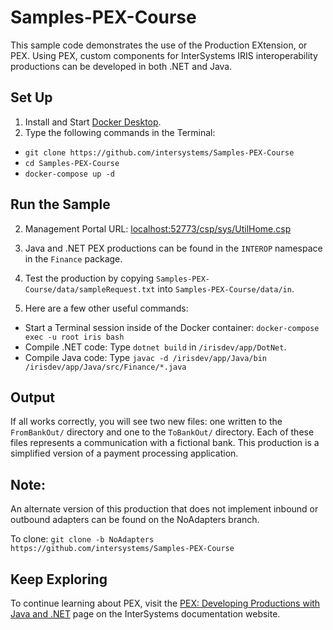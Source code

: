 # Samples-PEX-Course
This sample code demonstrates the use of the Production EXtension, or PEX. Using PEX, custom components for InterSystems IRIS interoperability productions can be developed in both .NET and Java. 

## Set Up
1. Install and Start [Docker Desktop](https://www.docker.com/products/docker-desktop).
2. Type the following commands in the Terminal: 
  * `git clone https://github.com/intersystems/Samples-PEX-Course`
  * `cd Samples-PEX-Course`
  * `docker-compose up -d`
 
## Run the Sample
2. Management Portal URL: [localhost:52773/csp/sys/UtilHome.csp](localhost:52773/csp/sys/UtilHome.csp)

3. Java and .NET PEX productions can be found in the `INTEROP` namespace in the `Finance` package.

4. Test the production by copying `Samples-PEX-Course/data/sampleRequest.txt` into `Samples-PEX-Course/data/in`.

5. Here are a few other useful commands:
  * Start a Terminal session inside of the Docker container: `docker-compose exec -u root iris bash`
  * Compile .NET code: Type `dotnet build` in `/irisdev/app/DotNet`. 
  * Compile Java code: Type `javac -d /irisdev/app/Java/bin /irisdev/app/Java/src/Finance/*.java`

  
## Output
If all works correctly, you will see two new files: one written to the `FromBankOut/` directory and one to the `ToBankOut/` directory. Each of these files represents a communication with a fictional bank. This production is a simplified version of a payment processing application.

## Note: 
   An alternate version of this production that does not implement inbound or outbound adapters can be found on the NoAdapters branch.
   
   To clone: `git clone -b NoAdapters https://github.com/intersystems/Samples-PEX-Course`

## Keep Exploring
To continue learning about PEX, visit the [PEX: Developing Productions with Java and .NET](https://docs.intersystems.com/irislatest/csp/docbook/DocBook.UI.Page.cls?KEY=EPEX) page on the InterSystems documentation website.


